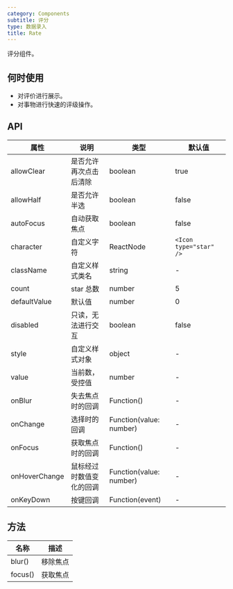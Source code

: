```yaml
---
category: Components
subtitle: 评分
type: 数据录入
title: Rate
---
```


评分组件。

## 何时使用

- 对评价进行展示。
- 对事物进行快速的评级操作。

## API

| 属性 | 说明 | 类型 | 默认值 |
| --- | --- | --- | --- |
| allowClear | 是否允许再次点击后清除 | boolean | true |
| allowHalf | 是否允许半选 | boolean | false |
| autoFocus | 自动获取焦点 | boolean | false |
| character | 自定义字符 | ReactNode | `<Icon type="star" />` |
| className | 自定义样式类名 | string | - |
| count | star 总数 | number | 5 |
| defaultValue | 默认值 | number | 0 |
| disabled | 只读，无法进行交互 | boolean | false |
| style | 自定义样式对象 | object | - |
| value | 当前数，受控值 | number | - |
| onBlur | 失去焦点时的回调 | Function() | - |
| onChange | 选择时的回调 | Function(value: number) | - |
| onFocus | 获取焦点时的回调 | Function() | - |
| onHoverChange | 鼠标经过时数值变化的回调 | Function(value: number) | - |
| onKeyDown | 按键回调 | Function(event) | - |

## 方法

| 名称 | 描述 |
| --- | --- |
| blur() | 移除焦点 |
| focus() | 获取焦点 |
